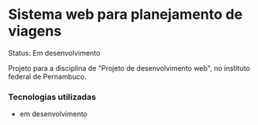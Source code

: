 <h1>Sistema web para planejamento de viagens</h1>
<span> Status: Em desenvolvimento
<p>Projeto para a disciplina de "Projeto de desenvolvimento web", no instituto federal de Pernambuco.  </p>

<h3>Tecnologias utilizadas</h3>
<ul>
  <li>
    em desenvolvimento
  </li>
</ul>
